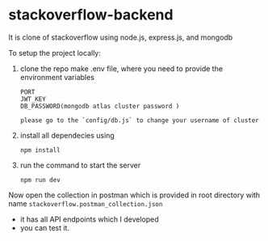 # stackoverflow-backend
It is clone of stackoverflow using node.js, express.js, and mongodb 

To setup the project locally:
1. clone the repo make .env file, where you need to provide the environment variables
   ```
   PORT 
   JWT_KEY
   DB_PASSWORD(mongodb atlas cluster password )
   
   please go to the `config/db.js` to change your username of cluster
   ```

2. install all dependecies using
   ```
   npm install
   ```
3. run the command to start the server
   ```
   npm run dev
   ```

Now open the collection in postman which is provided in root directory with name `stackoverflow.postman_collection.json`
- it has all API endpoints which I developed
- you can test it. 
